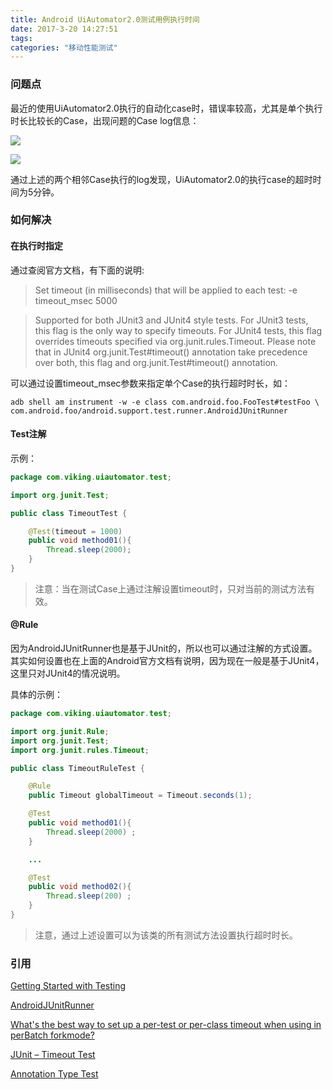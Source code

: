 ```yaml
---
title: Android UiAutomator2.0测试用例执行时间
date: 2017-3-20 14:27:51
tags:
categories: "移动性能测试"
---
```


### 问题点

最近的使用UiAutomator2.0执行的自动化case时，错误率较高，尤其是单个执行时长比较长的Case，出现问题的Case log信息：

![](/images/categories/android/android-performance/1.png)

![](/images/categories/android/android-performance/2.png)

通过上述的两个相邻Case执行的log发现，UiAutomator2.0的执行case的超时时间为5分钟。

<!--more-->

### 如何解决

#### 在执行时指定

通过查阅官方文档，有下面的说明:

>Set timeout (in milliseconds) that will be applied to each test: -e timeout_msec 5000

>Supported for both JUnit3 and JUnit4 style tests. For JUnit3 tests, this flag is the only way to specify timeouts. For JUnit4 tests, this flag overrides timeouts specified via org.junit.rules.Timeout. Please note that in JUnit4 org.junit.Test#timeout() annotation take precedence over both, this flag and org.junit.Test#timeout() annotation.

可以通过设置timeout_msec参数来指定单个Case的执行超时时长，如：

```shell
adb shell am instrument -w -e class com.android.foo.FooTest#testFoo \
com.android.foo/android.support.test.runner.AndroidJUnitRunner
```

#### Test注解

示例：

```Java
package com.viking.uiautomator.test;

import org.junit.Test;

public class TimeoutTest {

    @Test(timeout = 1000)
    public void method01(){
        Thread.sleep(2000);
    }
}
```

>注意：当在测试Case上通过注解设置timeout时，只对当前的测试方法有效。

#### \@Rule

因为AndroidJUnitRunner也是基于JUnit的，所以也可以通过注解的方式设置。其实如何设置也在上面的Android官方文档有说明，因为现在一般是基于JUnit4，这里只对JUnit4的情况说明。

具体的示例：

```Java
package com.viking.uiautomator.test;

import org.junit.Rule;
import org.junit.Test;
import org.junit.rules.Timeout;

public class TimeoutRuleTest {

    @Rule
    public Timeout globalTimeout = Timeout.seconds(1);

    @Test
    public void method01(){
        Thread.sleep(2000) ;
    }

    ...

    @Test
    public void method02(){
        Thread.sleep(200) ;
    }
}
```

>注意，通过上述设置可以为该类的所有测试方法设置执行超时时长。


### 引用

[Getting Started with Testing](https://developer.android.com/training/testing/start/index.html)

[AndroidJUnitRunner](https://developer.android.com/reference/android/support/test/runner/AndroidJUnitRunner.html)

[What's the best way to set up a per-test or per-class timeout when using <junit> in perBatch forkmode?](http://stackoverflow.com/questions/8743594/whats-the-best-way-to-set-up-a-per-test-or-per-class-timeout-when-using-junit)

[JUnit – Timeout Test](https://www.mkyong.com/unittest/junit-4-tutorial-4-time-test/)

[Annotation Type Test](http://junit.sourceforge.net/javadoc/org/junit/Test.html)
